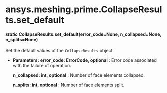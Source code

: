 <a id="ansys-meshing-prime-collapseresults-set-default"></a>

# ansys.meshing.prime.CollapseResults.set_default

<a id="ansys.meshing.prime.CollapseResults.set_default"></a>

#### *static* CollapseResults.set_default(error_code=None, n_collapsed=None, n_splits=None)

Set the default values of the `CollapseResults` object.

* **Parameters:**
  **error_code: ErrorCode, optional**
  : Error code associated with the failure of operation.

  **n_collapsed: int, optional**
  : Number of face elements collapsed.

  **n_splits: int, optional**
  : Number of face elements split.

<!-- !! processed by numpydoc !! -->
